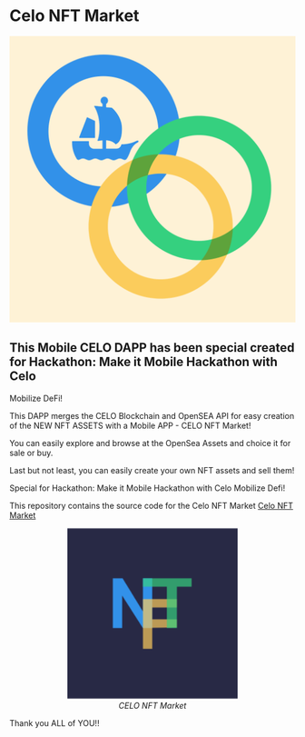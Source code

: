 
# Celo NFT Market 

![](https://github.com/NeoSPU/celo_nft_market/blob/main/assets/icon.png)


## This Mobile CELO DAPP has been special created for Hackathon: Make it Mobile Hackathon with Celo
Mobilize DeFi!

This DAPP merges the CELO Blockchain and OpenSEA API for easy creation of the NEW NFT ASSETS with a Mobile APP - CELO NFT Market!

You can easily explore and browse at the OpenSea Assets and choice it for sale or buy.

Last but not least, you can easily create your own NFT assets and sell them!

Special for Hackathon: Make it Mobile Hackathon with Celo
Mobilize Defi!

This repository contains the source code for the Celo NFT Market [Celo NFT Market](https://github.com/NeoSPU/celo_nft_market)

<!-- image with YouTube link -->
<p align="center">
  <a href="https://youtu.be/hBi7RW4G8Ro">
    <img src="https://github.com/NeoSPU/celo_nft_market/blob/main/assets/Images/logo_main.png" title="Play on Youtube - CELO NFT Market" width="300" style="border:none;"/>
  </a>
  <br />
  <i>CELO NFT Market</i>
</p>

Thank you ALL of YOU!!
